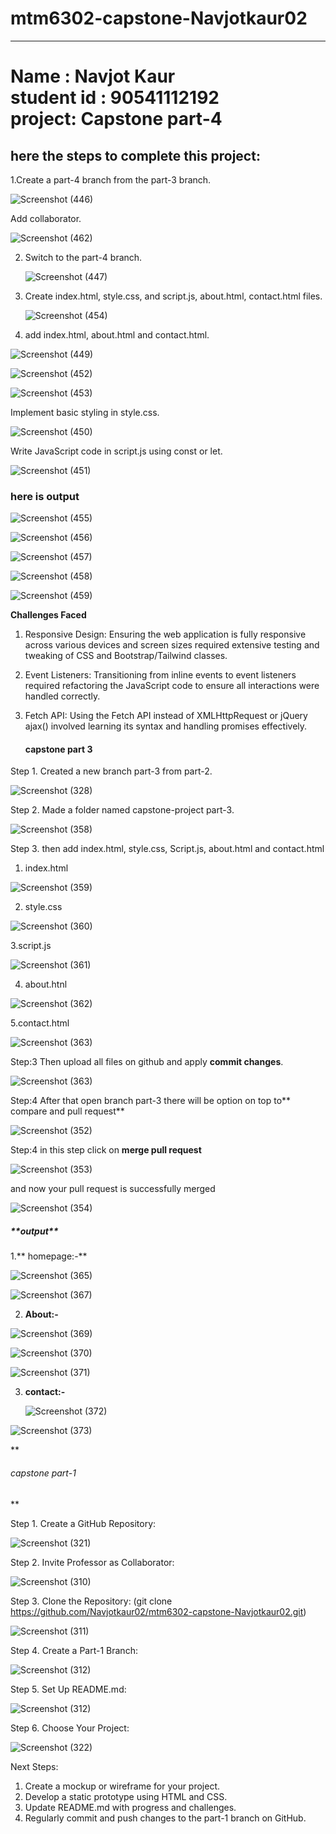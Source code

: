 # mtm6302-capstone-Navjotkaur02
 <hr><h1>Name : Navjot Kaur<br>student id : 90541112192<br>project: Capstone part-4 </h1> 

<h2>here the steps to complete this project:</h2> 

 1.Create a part-4 branch from the part-3 branch.

 ![Screenshot (446)](https://github.com/user-attachments/assets/fd755f6f-dea4-4565-bff8-1094d1997675)

 Add collaborator.
 
 ![Screenshot (462)](https://github.com/user-attachments/assets/83ae941c-1df2-4830-9482-780c2f665972)


2. Switch to the part-4 branch.
   
   ![Screenshot (447)](https://github.com/user-attachments/assets/0e0083a7-c2b2-4e99-a7fc-befd616ab344)

4. Create index.html, style.css, and script.js, about.html, contact.html files.

   ![Screenshot (454)](https://github.com/user-attachments/assets/9e501262-6176-42d4-bea5-73ec5974fa4c)

 5. add index.html, about.html and contact.html.
    
   ![Screenshot (449)](https://github.com/user-attachments/assets/64170486-4466-4e22-99a6-45a9b692f9b6)

   ![Screenshot (452)](https://github.com/user-attachments/assets/d3871024-ad7e-48ed-93e1-308f70bcde7b)

![Screenshot (453)](https://github.com/user-attachments/assets/3951eb7b-14c7-4b41-8256-a02474a51363)


Implement basic styling in style.css.

![Screenshot (450)](https://github.com/user-attachments/assets/56c51a41-e251-4c97-b981-1cc63766284d)

Write JavaScript code in script.js using const or let.

![Screenshot (451)](https://github.com/user-attachments/assets/67aaae31-49f4-4c03-8953-52b3a1103995)

<h3>here is output</h3>

![Screenshot (455)](https://github.com/user-attachments/assets/6b6b1589-56f3-4b3c-9840-981f5fdfd585)

![Screenshot (456)](https://github.com/user-attachments/assets/a37ccf63-bf87-468a-9afd-de2fd208b8e1)

![Screenshot (457)](https://github.com/user-attachments/assets/224e6026-9e54-40ed-ada5-2e9019cce5b6)

![Screenshot (458)](https://github.com/user-attachments/assets/9ccefcf1-2166-43a5-8e08-f3e82a8cf089)

![Screenshot (459)](https://github.com/user-attachments/assets/078071d0-6176-41ff-8162-c23800df8946)

**Challenges Faced**

1. Responsive Design:
Ensuring the web application is fully responsive across various devices and screen sizes required extensive testing and tweaking of CSS and Bootstrap/Tailwind classes.

2. Event Listeners:
Transitioning from inline events to event listeners required refactoring the JavaScript code to ensure all interactions were handled correctly.

3. Fetch API:
Using the Fetch API instead of XMLHttpRequest or jQuery ajax() involved learning its syntax and handling promises effectively.
 
 
   <h4>capstone part 3</h4>

 Step 1. Created a new branch part-3 from part-2.

![Screenshot (328)](https://github.com/Navjotkaur02/mtm6302-capstone-Navjotkaur02/assets/134635232/7da4f910-2c76-44a0-8320-1fe232e7fbb3)

Step 2. Made a folder named capstone-project part-3.

![Screenshot (358)](https://github.com/Navjotkaur02/mtm6302-capstone-Navjotkaur02/assets/134635232/98491806-fbe1-45cd-82eb-c279873c03c0)

Step 3. then add index.html, style.css, Script.js, about.html and contact.html 

1. index.html
   
![Screenshot (359)](https://github.com/Navjotkaur02/mtm6302-capstone-Navjotkaur02/assets/134635232/8509642a-8257-4b97-b529-3cabe222a3f6)

2. style.css

 ![Screenshot (360)](https://github.com/Navjotkaur02/mtm6302-capstone-Navjotkaur02/assets/134635232/cb663223-fc6d-4331-8aa0-78c4714400a5)

3.script.js

![Screenshot (361)](https://github.com/Navjotkaur02/mtm6302-capstone-Navjotkaur02/assets/134635232/645f1d60-6375-46b0-860c-862f46323566)

4. about.htnl

![Screenshot (362)](https://github.com/Navjotkaur02/mtm6302-capstone-Navjotkaur02/assets/134635232/fd1735a0-89be-4ce3-95aa-2b35f5c686c7)


5.contact.html 
 
 ![Screenshot (363)](https://github.com/Navjotkaur02/mtm6302-capstone-Navjotkaur02/assets/134635232/6065fa5a-8685-4e66-8dbe-464a18633346)

Step:3 Then upload all files on github and apply **commit changes**.

![Screenshot (363)](https://github.com/Navjotkaur02/mtm6302-capstone-Navjotkaur02/assets/134635232/965f7b43-6f66-4122-8b80-590acd63b9b1)


Step:4  After that open branch part-3 there will be option on top to** compare and pull request**

![Screenshot (352)](https://github.com/Navjotkaur02/mtm6302-capstone-Navjotkaur02/assets/134635232/d4fe4a27-640b-4e13-b38c-50631ea00612)

Step:4 in this step click on  **merge pull request**

![Screenshot (353)](https://github.com/Navjotkaur02/mtm6302-capstone-Navjotkaur02/assets/134635232/a5be21cd-bd3a-4e5c-b7c8-1f0868d4e7c9)

 and now your pull request is successfully merged 

 ![Screenshot (354)](https://github.com/Navjotkaur02/mtm6302-capstone-Navjotkaur02/assets/134635232/a40a8161-e2e3-4d60-be2e-ae32123c3232)

 <h5>**output**</h5>

1.** homepage:-**

![Screenshot (365)](https://github.com/user-attachments/assets/a8f45031-1db8-4759-9e02-a00083846bd6)

![Screenshot (367)](https://github.com/user-attachments/assets/108e4baf-942d-4ebf-b880-d7093cb20e07)

2. **About:-**

  ![Screenshot (369)](https://github.com/user-attachments/assets/2f673138-54fc-4a92-846b-c79cc13f53df)

![Screenshot (370)](https://github.com/user-attachments/assets/cd949ca3-35a6-4ae3-b315-8286db57b8b6)

![Screenshot (371)](https://github.com/user-attachments/assets/b67924da-f03d-47dc-b095-ed28cd49ed9f)

3. **contact:-**

   ![Screenshot (372)](https://github.com/user-attachments/assets/e5fbfdca-53cc-4d42-a1e9-70e15f1e4cb4)

![Screenshot (373)](https://github.com/user-attachments/assets/fa021b7f-9f89-4c88-85fc-a9aa759d0e39)


**<h6>capstone part-1</h6> **

 Step 1. Create a GitHub Repository:
 
![Screenshot (321)](https://github.com/Navjotkaur02/mtm6302-capstone-Navjotkaur02/assets/134635232/45e7f8d3-c152-4e2d-9269-e44e34e047b3)

 Step 2. Invite Professor as Collaborator:
 
![Screenshot (310)](https://github.com/Navjotkaur02/mtm6302-capstone-Navjotkaur02/assets/134635232/58157639-63c6-407a-80b0-be9bef6d8542)

  Step 3. Clone the Repository: 
  (git clone https://github.com/Navjotkaur02/mtm6302-capstone-Navjotkaur02.git)

![Screenshot (311)](https://github.com/Navjotkaur02/mtm6302-capstone-Navjotkaur02/assets/134635232/69b718f6-fd9b-45a9-9e90-9d111fa3e65d)

 
 Step 4. Create a Part-1 Branch:
 
![Screenshot (312)](https://github.com/Navjotkaur02/mtm6302-capstone-Navjotkaur02/assets/134635232/1ef6cfdf-cd70-4790-83e3-016b23cc1320)

 
 Step 5. Set Up README.md:
 
![Screenshot (312)](https://github.com/Navjotkaur02/mtm6302-capstone-Navjotkaur02/assets/134635232/0401d3d7-f118-41f3-b1e0-d3eac877a498)

 
 Step 6. Choose Your Project:
 
 ![Screenshot (322)](https://github.com/Navjotkaur02/mtm6302-capstone-Navjotkaur02/assets/134635232/407776eb-7ce8-4b90-892f-46fd69b483a5)

 Next Steps:
 1. Create a mockup or wireframe for your project.
 2. Develop a static prototype using HTML and CSS.
 3. Update README.md with progress and challenges.
 4. Regularly commit and push changes to the part-1 branch on GitHub.

